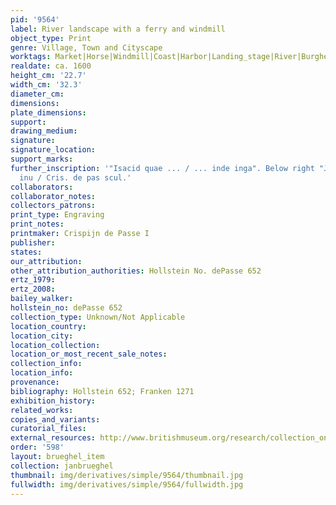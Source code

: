 ```yaml
---
pid: '9564'
label: River landscape with a ferry and windmill
object_type: Print
genre: Village, Town and Cityscape
worktags: Market|Horse|Windmill|Coast|Harbor|Landing_stage|River|Burghers|Fishermen|Merchants|Sailors|Boat|Wagon
realdate: ca. 1600
height_cm: '22.7'
width_cm: '32.3'
diameter_cm:
dimensions:
plate_dimensions:
support:
drawing_medium:
signature:
signature_location:
support_marks:
further_inscription: '"Isacid quae ... / ... inde inga". Below right "Joan. Breu.
  inu / Cris. de pas scul.'
collaborators:
collaborator_notes:
collectors_patrons:
print_type: Engraving
print_notes:
printmaker: Crispijn de Passe I
publisher:
states:
our_attribution:
other_attribution_authorities: Hollstein No. dePasse 652
ertz_1979:
ertz_2008:
bailey_walker:
hollstein_no: dePasse 652
collection_type: Unknown/Not Applicable
location_country:
location_city:
location_collection:
location_or_most_recent_sale_notes:
collection_info:
location_info:
provenance:
bibliography: Hollstein 652; Franken 1271
exhibition_history:
related_works:
copies_and_variants:
curatorial_files:
external_resources: http://www.britishmuseum.org/research/collection_online/collection_object_details.aspx?assetId=127734001&objectId=1543481&partId=1
order: '598'
layout: brueghel_item
collection: janbrueghel
thumbnail: img/derivatives/simple/9564/thumbnail.jpg
fullwidth: img/derivatives/simple/9564/fullwidth.jpg
---
```

